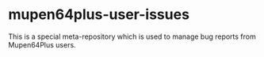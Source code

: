 # mupen64plus-user-issues
This is a special meta-repository which is used to manage bug reports from Mupen64Plus users.
